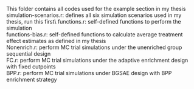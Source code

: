 This folder contains all codes used for the example section in my thesis\
simulation-scenarios.r: defines all six simulation scenarios used in my thesis, run this first\ 
functions.r: self-defined functions to perform the simulation\
functions-bias.r: self-defined functions to calculate average treatment effect estimates as defined in my thesis\
Nonenrich.r: perform MC trial simulations under the unenriched group sequential design \
FC.r: perform MC trial simulations under the adaptive enrichment design with fixed cutpoints \
BPP.r: perform MC trial simulations under BGSAE design with BPP enrichment strategy 

